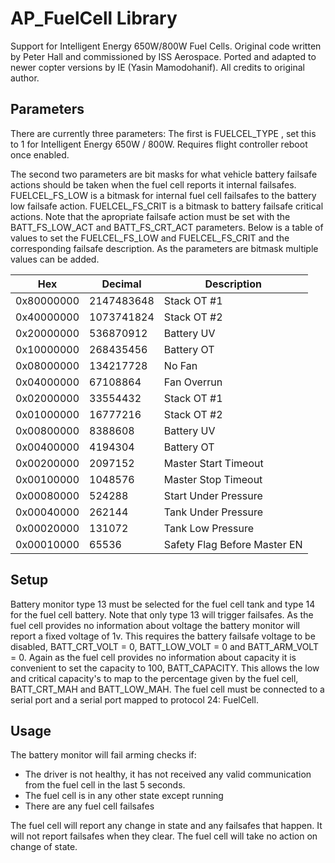 # AP_FuelCell Library

Support for Intelligent Energy 650W/800W Fuel Cells. Original code written by Peter Hall and commissioned by ISS Aerospace. Ported and adapted to newer copter versions by IE (Yasin Mamodohanif). All credits to original author.

## Parameters

There are currently three parameters:
The first is FUELCEL_TYPE , set this to 1 for Intelligent Energy 650W / 800W. Requires flight controller reboot once enabled.

The second two parameters are bit masks for what vehicle battery failsafe actions should be taken when the fuel cell reports it internal failsafes. FUELCEL_FS_LOW is
a bitmask for internal fuel cell failsafes to the battery low failsafe action. FUELCEL_FS_CRIT is a bitmask to battery failsafe critical actions. Note that the apropriate failsafe action must be set with the BATT_FS_LOW_ACT and BATT_FS_CRT_ACT parameters. Below is a table of values to set the FUELCEL_FS_LOW and FUELCEL_FS_CRIT and the corresponding failsafe description. As the parameters are bitmask multiple values can be added.

| Hex   | Decimal | Description |
|-------|---------|-------------|
|0x80000000| 2147483648 | Stack OT #1|
|0x40000000| 1073741824 | Stack OT #2|
|0x20000000| 536870912 | Battery UV|
|0x10000000| 268435456 | Battery OT|
|0x08000000| 134217728 | No Fan|
|0x04000000| 67108864 | Fan Overrun|
|0x02000000| 33554432 | Stack OT #1|
|0x01000000| 16777216 | Stack OT #2|
|0x00800000| 8388608 | Battery UV|
|0x00400000| 4194304 | Battery OT|
|0x00200000| 2097152 | Master Start Timeout|
|0x00100000| 1048576 | Master Stop Timeout|
|0x00080000| 524288 | Start Under Pressure|
|0x00040000| 262144 | Tank Under Pressure|
|0x00020000| 131072 | Tank Low Pressure|
|0x00010000| 65536 | Safety Flag Before Master EN|

## Setup

Battery monitor type 13 must be selected for the fuel cell tank and type 14 for the fuel cell battery. Note that only type 13 will trigger failsafes. As the fuel cell provides no information about voltage the battery monitor will report a fixed voltage of 1v. This requires the battery failsafe voltage to be disabled, BATT_CRT_VOLT = 0, BATT_LOW_VOLT = 0 and BATT_ARM_VOLT = 0. Again as the fuel cell provides no information about capacity it is convenient to set the capacity to 100, BATT_CAPACITY. This allows the low and critical capacity's to map to the percentage given by the fuel cell, BATT_CRT_MAH and BATT_LOW_MAH. The fuel cell must be connected to a serial port and a serial port mapped to protocol 24: FuelCell.

##  Usage

The battery monitor will fail arming checks if:
- The driver is not healthy, it has not received any valid communication from the fuel cell in the last 5 seconds.
- The fuel cell is in any other state except running
- There are any fuel cell failsafes

The fuel cell will report any change in state and any failsafes that happen. It will not report failsafes when they clear. The fuel cell will take no action on change of state.
